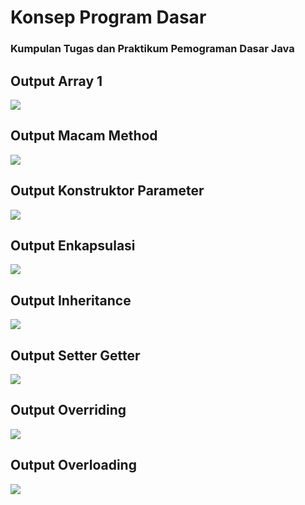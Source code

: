 <h1 align="left">Konsep Program Dasar</h1>
<h3 align="left">Kumpulan Tugas dan Praktikum Pemograman Dasar Java</h3>

<h2 align="left">Output Array 1</h2>
<img src="https://user-images.githubusercontent.com/71278187/153738504-c5993aa8-8167-4df3-8991-f77c5038e9ea.png">

<h2 align="left">Output Macam Method</h2>
<img src="https://user-images.githubusercontent.com/71278187/153738554-456fb2e9-391b-4618-8eae-7772b46c24d3.png">

<h2 align="left">Output Konstruktor Parameter</h2>
<img src="https://user-images.githubusercontent.com/71278187/153738589-d9545176-a57e-4b96-9420-20cd4f2d62da.png">

<h2 align="left">Output Enkapsulasi</h2>
<img src="https://user-images.githubusercontent.com/71278187/153738633-796d86a7-fecc-4a33-a893-5138f743a6d0.png">

<h2 align="left">Output Inheritance</h2>
<img src="https://user-images.githubusercontent.com/71278187/153738712-14cc8032-9d68-497e-a192-b31f0af6c270.png">

<h2 align="left">Output Setter Getter</h2>
<img src="https://user-images.githubusercontent.com/71278187/153738734-4b24e56f-22b6-4b95-a622-ca8bb48b61f0.png">

<h2 align="left">Output Overriding</h2>
<img src="https://user-images.githubusercontent.com/71278187/153738765-679f3591-ce83-4902-b4a5-9377028c5dbf.png">

<h2 align="left">Output Overloading</h2>
<img src="https://user-images.githubusercontent.com/71278187/153738790-abf694ba-a59a-487d-8e47-bad16499e030.png">

